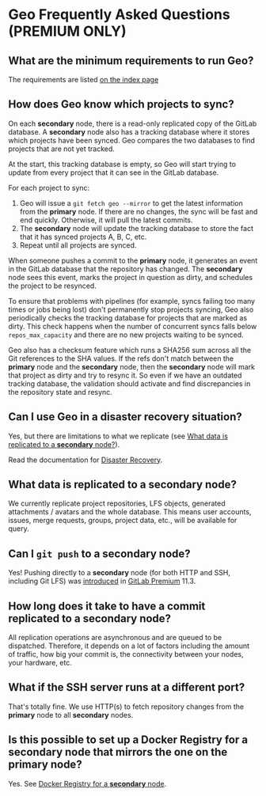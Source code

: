 # Geo Frequently Asked Questions **(PREMIUM ONLY)**

## What are the minimum requirements to run Geo?

The requirements are listed [on the index page](index.md#requirements-for-running-geo)

## How does Geo know which projects to sync?

On each **secondary** node, there is a read-only replicated copy of the GitLab database.
A **secondary** node also has a tracking database where it stores which projects have been synced.
Geo compares the two databases to find projects that are not yet tracked.

At the start, this tracking database is empty, so Geo will start trying to update from every project that it can see in the GitLab database.

For each project to sync:

1. Geo will issue a `git fetch geo --mirror` to get the latest information from the **primary** node.
   If there are no changes, the sync will be fast and end quickly. Otherwise, it will pull the latest commits.
1. The **secondary** node will update the tracking database to store the fact that it has synced projects A, B, C, etc.
1. Repeat until all projects are synced.

When someone pushes a commit to the **primary** node, it generates an event in the GitLab database that the repository has changed.
The **secondary** node sees this event, marks the project in question as dirty, and schedules the project to be resynced.

To ensure that problems with pipelines (for example, syncs failing too many times or jobs being lost) don't permanently stop projects syncing, Geo also periodically checks the tracking database for projects that are marked as dirty. This check happens when
the number of concurrent syncs falls below `repos_max_capacity` and there are no new projects waiting to be synced.

Geo also has a checksum feature which runs a SHA256 sum across all the Git references to the SHA values.
If the refs don't match between the **primary** node and the **secondary** node, then the **secondary** node will mark that project as dirty and try to resync it.
So even if we have an outdated tracking database, the validation should activate and find discrepancies in the repository state and resync.

## Can I use Geo in a disaster recovery situation?

Yes, but there are limitations to what we replicate (see
[What data is replicated to a **secondary** node?](#what-data-is-replicated-to-a-secondary-node)).

Read the documentation for [Disaster Recovery](../disaster_recovery/index.md).

## What data is replicated to a **secondary** node?

We currently replicate project repositories, LFS objects, generated
attachments / avatars and the whole database. This means user accounts,
issues, merge requests, groups, project data, etc., will be available for
query.

## Can I `git push` to a **secondary** node?

Yes!  Pushing directly to a **secondary** node (for both HTTP and SSH, including Git LFS) was [introduced](https://about.gitlab.com/blog/2018/09/22/gitlab-11-3-released/) in [GitLab Premium](https://about.gitlab.com/pricing/#self-managed) 11.3.

## How long does it take to have a commit replicated to a **secondary** node?

All replication operations are asynchronous and are queued to be dispatched. Therefore, it depends on a lot of
factors including the amount of traffic, how big your commit is, the
connectivity between your nodes, your hardware, etc.

## What if the SSH server runs at a different port?

That's totally fine. We use HTTP(s) to fetch repository changes from the **primary** node to all **secondary** nodes.

## Is this possible to set up a Docker Registry for a **secondary** node that mirrors the one on the **primary** node?

Yes. See [Docker Registry for a **secondary** node](docker_registry.md).
